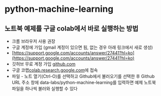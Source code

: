 # python-machine-learning

## 노트북 예제를 구글 colab에서 바로 실행하는 방법

- 크롬 브라우저 사용 권장
- 구글 계정에 가입 (gmail 계정이 있으면 됨, 없는 경우 아래 링크에서 새로 생성)
- [https://support.google.com/accounts/answer/27441?hl=ko](https://support.google.com/accounts/answer/27441?hl=ko)
- 깃허브 무료 계정 가입 [github.com](http://github.com/)
- 구글 코랩[colab.research.google.com](http://colab.research.google.com/)에 접속
- 파일 - 노트 열기(Ctrl-O)를 선택하고 Github에서 불러오기를 선택한 후 Github URL 주소 창에 data-labs/python-machine-learning를 입력하면 예제 노트북 파일을 하나씩 불러와 실행할 수 있다
